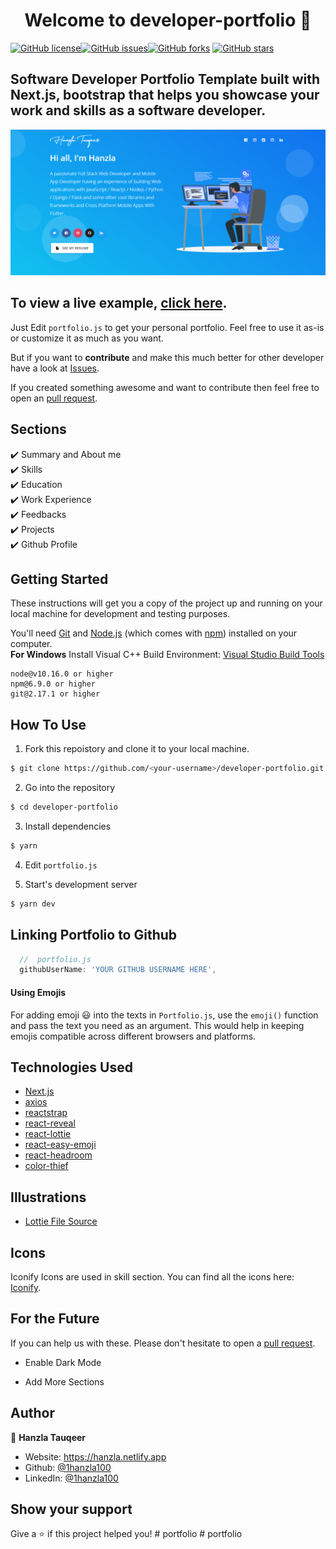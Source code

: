 <h1 align="center">Welcome to developer-portfolio 👋</h1>
<a href="https://github.com/1hanzla100/developer-portfolio/blob/main/LICENSE"><img alt="GitHub license" src="https://img.shields.io/github/license/1hanzla100/developer-portfolio"></a><a href="https://github.com/1hanzla100/developer-portfolio/issues"><img alt="GitHub issues" src="https://img.shields.io/github/issues/1hanzla100/developer-portfolio"></a><a href="https://github.com/1hanzla100/developer-portfolio/network"><img alt="GitHub forks" src="https://img.shields.io/github/forks/1hanzla100/developer-portfolio"></a> <a href="https://github.com/1hanzla100/developer-portfolio/stargazers"><img alt="GitHub stars" src="https://img.shields.io/github/stars/1hanzla100/developer-portfolio"></a>

## Software Developer Portfolio Template built with Next.js, bootstrap that helps you showcase your work and skills as a software developer.

<p align="center">
  <kbd>
    <img src="https://github.com/1hanzla100/developer-portfolio/blob/master/picture.PNG"></img>
  </kbd>
</p>

## To view a live example, **[click here](https://developer-portfolio-1hanzla100.vercel.app/)**.

Just Edit `portfolio.js` to get your personal portfolio. Feel free to use it as-is or customize it as much as you want.

But if you want to **contribute** and make this much better for other developer have a look at [Issues](https://github.com/1hanzla100/developer-portfolio/issues).

If you created something awesome and want to contribute then feel free to open an [pull request](https://github.com/1hanzla100/developer-portfolio/pulls).


## Sections

✔️ Summary and About me\
✔️ Skills\
✔️ Education\
✔️ Work Experience\
✔️ Feedbacks\
✔️ Projects\
✔️ Github Profile

## Getting Started

These instructions will get you a copy of the project up and running on your local machine for development and testing purposes.

You'll need [Git](https://git-scm.com) and [Node.js](https://nodejs.org/en/download/) (which comes with [npm](http://npmjs.com)) installed on your computer.
<br>
**For Windows** Install Visual C++ Build Environment: [Visual Studio Build Tools](https://visualstudio.microsoft.com/thank-you-downloading-visual-studio/?sku=BuildTools)

```
node@v10.16.0 or higher
npm@6.9.0 or higher
git@2.17.1 or higher
```

## How To Use

1. Fork this repoistory and clone it to your local machine.
```bash
$ git clone https://github.com/<your-username>/developer-portfolio.git
``` 
2. Go into the repository
```bash
$ cd developer-portfolio
```

3. Install dependencies
```bash
$ yarn
```

4. Edit `portfolio.js`

5. Start's development server
```bash
$ yarn dev
```

## Linking Portfolio to Github

```javascript
  //  portfolio.js
  githubUserName: 'YOUR GITHUB USERNAME HERE',
```

#### Using Emojis

For adding emoji 😃 into the texts in `Portfolio.js`, use the `emoji()` function and pass the text you need as an argument. This would help in keeping emojis compatible across different browsers and platforms.

## Technologies Used

-   [Next.js](https://nextjs.org/)
-   [axios](https://www.npmjs.com/package/axios)
-   [reactstrap](https://reactstrap.github.io/)
-   [react-reveal](https://www.react-reveal.com/)
-   [react-lottie](https://www.npmjs.com/package/react-lottie)
-   [react-easy-emoji](https://github.com/appfigures/react-easy-emoji)
-   [react-headroom](https://github.com/KyleAMathews/react-headroom)
-   [color-thief](https://github.com/lokesh/color-thief)

## Illustrations

-   [Lottie File Source](https://lottiefiles.com)

## Icons
Iconify Icons are used in skill section. You can find all the icons here: [Iconify](https://icon-sets.iconify.design/).

## For the Future

If you can help us with these. Please don't hesitate to open a [pull request](https://github.com/1hanzla100/developer-portfolio/pulls).

-   Enable Dark Mode

-   Add More Sections

## Author

👤 **Hanzla Tauqeer**

-   Website: https://hanzla.netlify.app
-   Github: [@1hanzla100](https://github.com/1hanzla100)
-   LinkedIn: [@1hanzla100](https://linkedin.com/in/1hanzla100)

## Show your support

Give a ⭐️ if this project helped you!
#   p o r t f o l i o 
 
 #   p o r t f o l i o 
 
 